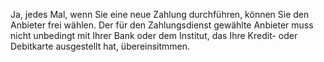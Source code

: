Ja, jedes Mal, wenn Sie eine neue Zahlung durchführen, können Sie den Anbieter frei wählen. Der für den Zahlungsdienst gewählte Anbieter muss nicht unbedingt mit Ihrer Bank oder dem Institut, das Ihre Kredit- oder Debitkarte ausgestellt hat, übereinsitmmen.